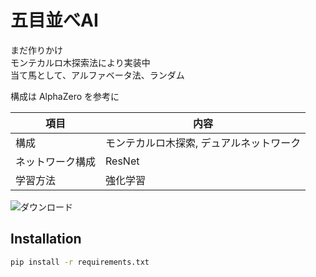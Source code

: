 # 五目並べAI

まだ作りかけ<br>
モンテカルロ木探索法により実装中<br>
当て馬として、アルファベータ法、ランダム<br>

構成は AlphaZero を参考に

| 項目 | 内容 |
| ---- | ---- |
| 構成 | モンテカルロ木探索, デュアルネットワーク |
| ネットワーク構成 | ResNet |
| 学習方法 | 強化学習 |

![ダウンロード](https://user-images.githubusercontent.com/77392836/163723597-0a1ed009-7662-454f-aa42-9698468475b5.png)




## Installation

```sh
pip install -r requirements.txt
```
